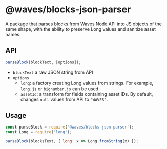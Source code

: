 # @waves/blocks-json-parser

A package that parses blocks from Waves Node API into JS objects of the same shape, with the ability to preserve Long values and sanitize asset names.

## API

```js
parseBlock(blockText, [options]);
```

- `blockText` a raw JSON string from API
- `options`
  - `long`: a factory creating Long values from strings. For example, `long.js` or `bignumber.js` can be used.
  - `assetId`: a transform for fields containing asset IDs. By default, changes `null` values from API to `'WAVES'`.

## Usage

```js
const parseBlock = require('@waves/blocks-json-parser');
const Long = require('long');

parseBlock(blocksText, { long: x => Long.fromString(x) });
```
